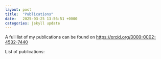 ```yaml
---
layout: post
title:  "Publications"
date:   2025-03-25 13:56:51 +0000
categories: jekyll update
---
```


A full list of my publications can be found on https://orcid.org/0000-0002-4532-7440

List of publications:
